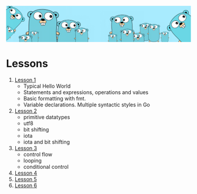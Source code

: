 ![](https://github.com/irisida/golang/blob/master/src/assets/freegopher.png)

# Lessons

1. [Lesson 1](https://github.com/irisida/golang/tree/master/src/lessons/lesson01)
   - Typical Hello World
   - Statements and expressions, operations and values
   - Basic formatting with fmt.
   - Variable declarations. Multiple syntactic styles in Go
2. [Lesson 2](https://github.com/irisida/golang/tree/master/src/lessons/lesson02)
   - primitive datatypes
   - utf8
   - bit shifting
   - iota
   - iota and bit shifting
3. [Lesson 3](https://github.com/irisida/golang/tree/master/src/lessons/lesson03)
   - control flow
   - looping
   - conditional control
4. [Lesson 4]()
5. [Lesson 5]()
6. [Lesson 6]()
